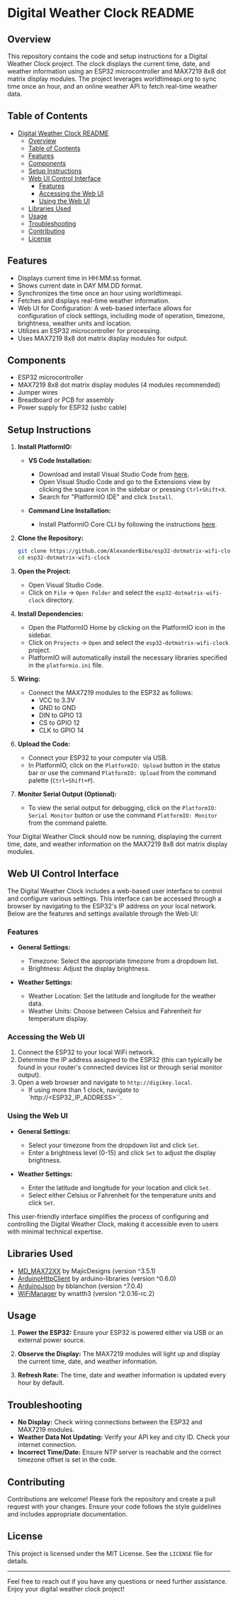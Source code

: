 # Digital Weather Clock README

## Overview

This repository contains the code and setup instructions for a Digital Weather Clock project. The clock displays the current time, date, and weather information using an ESP32 microcontroller and MAX7219 8x8 dot matrix display modules. The project leverages worldtimeapi.org to sync time once an hour, and an online weather API to fetch real-time weather data.

## Table of Contents

- [Digital Weather Clock README](#digital-weather-clock-readme)
  - [Overview](#overview)
  - [Table of Contents](#table-of-contents)
  - [Features](#features)
  - [Components](#components)
  - [Setup Instructions](#setup-instructions)
  - [Web UI Control Interface](#web-ui-control-interface)
    - [Features](#features-1)
    - [Accessing the Web UI](#accessing-the-web-ui)
    - [Using the Web UI](#using-the-web-ui)
  - [Libraries Used](#libraries-used)
  - [Usage](#usage)
  - [Troubleshooting](#troubleshooting)
  - [Contributing](#contributing)
  - [License](#license)

## Features

- Displays current time in HH:MM:ss format.
- Shows current date in DAY MM.DD format.
- Synchronizes the time once an hour using worldtimeapi.
- Fetches and displays real-time weather information.
- Web UI for Configuration: A web-based interface allows for configuration of clock settings, including mode of operation, timezone, brightness, weather units and location.
- Utilizes an ESP32 microcontroller for processing.
- Uses MAX7219 8x8 dot matrix display modules for output.

## Components

- ESP32 microcontroller
- MAX7219 8x8 dot matrix display modules (4 modules recommended)
- Jumper wires
- Breadboard or PCB for assembly
- Power supply for ESP32 (usbc cable)

## Setup Instructions

1. **Install PlatformIO:**

   - **VS Code Installation:**

     - Download and install Visual Studio Code from [here](https://code.visualstudio.com/).
     - Open Visual Studio Code and go to the Extensions view by clicking the square icon in the sidebar or pressing `Ctrl+Shift+X`.
     - Search for "PlatformIO IDE" and click `Install`.

   - **Command Line Installation:**
     - Install PlatformIO Core CLI by following the instructions [here](https://platformio.org/install/cli).

2. **Clone the Repository:**

   ```sh
   git clone https://github.com/AlexanderBiba/esp32-dotmatrix-wifi-clock
   cd esp32-dotmatrix-wifi-clock
   ```

3. **Open the Project:**

   - Open Visual Studio Code.
   - Click on `File` -> `Open Folder` and select the `esp32-dotmatrix-wifi-clock` directory.

4. **Install Dependencies:**

   - Open the PlatformIO Home by clicking on the PlatformIO icon in the sidebar.
   - Click on `Projects` -> `Open` and select the `esp32-dotmatrix-wifi-clock` project.
   - PlatformIO will automatically install the necessary libraries specified in the `platformio.ini` file.

5. **Wiring:**

   - Connect the MAX7219 modules to the ESP32 as follows:
     - VCC to 3.3V
     - GND to GND
     - DIN to GPIO 13
     - CS to GPIO 12
     - CLK to GPIO 14

6. **Upload the Code:**

   - Connect your ESP32 to your computer via USB.
   - In PlatformIO, click on the `PlatformIO: Upload` button in the status bar or use the command `PlatformIO: Upload` from the command palette (`Ctrl+Shift+P`).

7. **Monitor Serial Output (Optional):**
   - To view the serial output for debugging, click on the `PlatformIO: Serial Monitor` button or use the command `PlatformIO: Monitor` from the command palette.

Your Digital Weather Clock should now be running, displaying the current time, date, and weather information on the MAX7219 8x8 dot matrix display modules.

## Web UI Control Interface

The Digital Weather Clock includes a web-based user interface to control and configure various settings. This interface can be accessed through a browser by navigating to the ESP32's IP address on your local network. Below are the features and settings available through the Web UI:

### Features

- **General Settings:**

  - Timezone: Select the appropriate timezone from a dropdown list.
  - Brightness: Adjust the display brightness.

- **Weather Settings:**

  - Weather Location: Set the latitude and longitude for the weather data.
  - Weather Units: Choose between Celsius and Fahrenheit for temperature display.

### Accessing the Web UI

1. Connect the ESP32 to your local WiFi network.
2. Determine the IP address assigned to the ESP32 (this can typically be found in your router's connected devices list or through serial monitor output).
3. Open a web browser and navigate to `http://digikey.local`.
   - If using more than 1 clock, navigate to `http://<ESP32_IP_ADDRESS>``.

### Using the Web UI

- **General Settings:**

  - Select your timezone from the dropdown list and click `Set`.
  - Enter a brightness level (0-15) and click `Set` to adjust the display brightness.

- **Weather Settings:**

  - Enter the latitude and longitude for your location and click `Set`.
  - Select either Celsius or Fahrenheit for the temperature units and click `Set`.

This user-friendly interface simplifies the process of configuring and controlling the Digital Weather Clock, making it accessible even to users with minimal technical expertise.

## Libraries Used

- [MD_MAX72XX](https://platformio.org/lib/show/125/MD_MAX72XX) by MajicDesigns (version ^3.5.1)
- [ArduinoHttpClient](https://platformio.org/lib/show/1821/ArduinoHttpClient) by arduino-libraries (version ^0.6.0)
- [ArduinoJson](https://platformio.org/lib/show/64/ArduinoJson) by bblanchon (version ^7.0.4)
- [WiFiManager](https://platformio.org/lib/show/567/WiFiManager) by wnatth3 (version ^2.0.16-rc.2)

## Usage

1. **Power the ESP32:**
   Ensure your ESP32 is powered either via USB or an external power source.

2. **Observe the Display:**
   The MAX7219 modules will light up and display the current time, date, and weather information.

3. **Refresh Rate:**
   The time, date and weather information is updated every hour by default.

## Troubleshooting

- **No Display:** Check wiring connections between the ESP32 and MAX7219 modules.
- **Weather Data Not Updating:** Verify your API key and city ID. Check your internet connection.
- **Incorrect Time/Date:** Ensure NTP server is reachable and the correct timezone offset is set in the code.

## Contributing

Contributions are welcome! Please fork the repository and create a pull request with your changes. Ensure your code follows the style guidelines and includes appropriate documentation.

## License

This project is licensed under the MIT License. See the `LICENSE` file for details.

---

Feel free to reach out if you have any questions or need further assistance. Enjoy your digital weather clock project!
